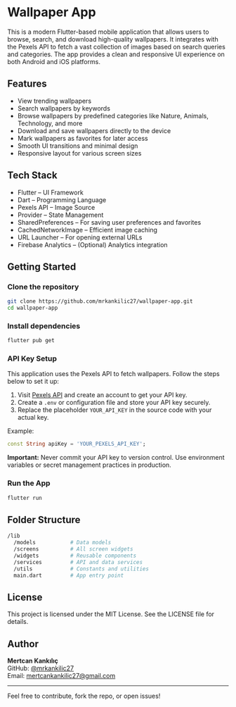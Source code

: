 # Wallpaper App

This is a modern Flutter-based mobile application that allows users to browse, search, and download high-quality wallpapers. It integrates with the Pexels API to fetch a vast collection of images based on search queries and categories. The app provides a clean and responsive UI experience on both Android and iOS platforms.

## Features

- View trending wallpapers
- Search wallpapers by keywords
- Browse wallpapers by predefined categories like Nature, Animals, Technology, and more
- Download and save wallpapers directly to the device
- Mark wallpapers as favorites for later access
- Smooth UI transitions and minimal design
- Responsive layout for various screen sizes

## Tech Stack

- Flutter – UI Framework
- Dart – Programming Language
- Pexels API – Image Source
- Provider – State Management
- SharedPreferences – For saving user preferences and favorites
- CachedNetworkImage – Efficient image caching
- URL Launcher – For opening external URLs
- Firebase Analytics – (Optional) Analytics integration

## Getting Started

### Clone the repository

```bash
git clone https://github.com/mrkankilic27/wallpaper-app.git
cd wallpaper-app
```

### Install dependencies

```bash
flutter pub get
```

### API Key Setup

This application uses the Pexels API to fetch wallpapers. Follow the steps below to set it up:

1. Visit [Pexels API](https://www.pexels.com/api/) and create an account to get your API key.
2. Create a `.env` or configuration file and store your API key securely.
3. Replace the placeholder `YOUR_API_KEY` in the source code with your actual key.

Example:

```dart
const String apiKey = 'YOUR_PEXELS_API_KEY';
```

**Important:** Never commit your API key to version control. Use environment variables or secret management practices in production.

### Run the App

```bash
flutter run
```

## Folder Structure

```bash
/lib
  /models           # Data models
  /screens          # All screen widgets
  /widgets          # Reusable components
  /services         # API and data services
  /utils            # Constants and utilities
  main.dart         # App entry point
```

## License

This project is licensed under the MIT License. See the LICENSE file for details.

## Author

**Mertcan Kankılıç**  
GitHub: [@mrkankilic27](https://github.com/mrkankilic27)  
Email: mertcankankilic27@gmail.com

---

Feel free to contribute, fork the repo, or open issues!